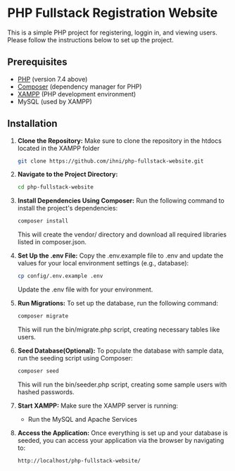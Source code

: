 # PHP Fullstack Registration Website

This is a simple PHP project for registering, loggin in, and viewing users. Please follow the instructions below to set up the project.

## Prerequisites

- [PHP](https://www.php.net/) (version 7.4 above)
- [Composer](https://getcomposer.org/) (dependency manager for PHP)
- [XAMPP](https:/https://www.apachefriends.org/download.html/) (PHP development environment)
- MySQL (used by XAMPP)

## Installation

1. **Clone the Repository:**
    Make sure to clone the repository in the htdocs located in the XAMPP folder
   ```bash
   git clone https://github.com/ihni/php-fullstack-website.git
   ```

2. **Navigate to the Project Directory:**
    ```bash
    cd php-fullstack-website
    ```

3. **Install Dependencies Using Composer:**
    Run the following command to install the project's dependencies:
    ```bash
    composer install
    ```
    This will create the vendor/ directory and download all required libraries listed in composer.json.

4. **Set Up the .env File:**
    Copy the .env.example file to .env and update the values for your local environment settings (e.g., database):
    ```bash
    cp config/.env.example .env
    ```
    Update the .env file with for your environment.

5. **Run Migrations:**
    To set up the database, run the following command:
    ```bash
    composer migrate
    ```
    This will run the bin/migrate.php script, creating necessary tables like users.

6. **Seed Database(Optional):**
    To populate the database with sample data, run the seeding script using Composer:
    ```bash
    composer seed
    ```
    This will run the bin/seeder.php script, creating some sample users with hashed passwords.

7. **Start XAMPP:**
    Make sure the XAMPP server is running:
    - Run the MySQL and Apache Services

8. **Access the Application:**
    Once everything is set up and your database is seeded, you can access your application via the browser by navigating to:
    ```arduino
    http://localhost/php-fullstack-website/
    ```
